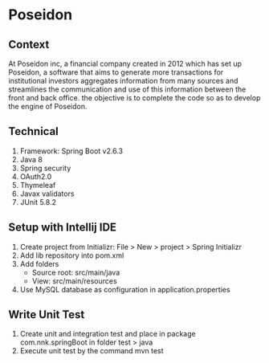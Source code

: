 # Poseidon

## Context

At Poseidon inc, a financial company created in 2012 which has set up Poseidon, a software that aims to generate more transactions for institutional investors aggregates 
information from many sources and streamlines the communication and use of this information between the front and back office. 
the objective is to complete the code so as to develop the engine of Poseidon.

## Technical

1. Framework: Spring Boot v2.6.3
2. Java 8
2. Spring security
4. OAuth2.0
5. Thymeleaf
6. Javax validators
5. JUnit 5.8.2

## Setup with Intellij IDE
1. Create project from Initializr: File > New > project > Spring Initializr
2. Add lib repository into pom.xml
3. Add folders
    - Source root: src/main/java
    - View: src/main/resources
4. Use MySQL database as configuration in application.properties

## Write Unit Test
1. Create unit and integration test and place in package com.nnk.springBoot in folder test > java 
2. Execute unit test by the command mvn test
